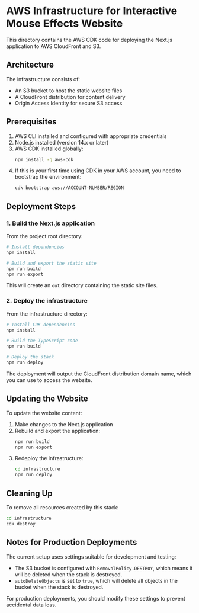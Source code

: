 # AWS Infrastructure for Interactive Mouse Effects Website

This directory contains the AWS CDK code for deploying the Next.js application to AWS CloudFront and S3.

## Architecture

The infrastructure consists of:
- An S3 bucket to host the static website files
- A CloudFront distribution for content delivery
- Origin Access Identity for secure S3 access

## Prerequisites

1. AWS CLI installed and configured with appropriate credentials
2. Node.js installed (version 14.x or later)
3. AWS CDK installed globally:
   ```bash
   npm install -g aws-cdk
   ```
4. If this is your first time using CDK in your AWS account, you need to bootstrap the environment:
   ```bash
   cdk bootstrap aws://ACCOUNT-NUMBER/REGION
   ```

## Deployment Steps

### 1. Build the Next.js application

From the project root directory:

```bash
# Install dependencies
npm install

# Build and export the static site
npm run build
npm run export
```

This will create an `out` directory containing the static site files.

### 2. Deploy the infrastructure

From the infrastructure directory:

```bash
# Install CDK dependencies
npm install

# Build the TypeScript code
npm run build

# Deploy the stack
npm run deploy
```

The deployment will output the CloudFront distribution domain name, which you can use to access the website.

## Updating the Website

To update the website content:

1. Make changes to the Next.js application
2. Rebuild and export the application:
   ```bash
   npm run build
   npm run export
   ```
3. Redeploy the infrastructure:
   ```bash
   cd infrastructure
   npm run deploy
   ```

## Cleaning Up

To remove all resources created by this stack:

```bash
cd infrastructure
cdk destroy
```

## Notes for Production Deployments

The current setup uses settings suitable for development and testing:

- The S3 bucket is configured with `RemovalPolicy.DESTROY`, which means it will be deleted when the stack is destroyed.
- `autoDeleteObjects` is set to `true`, which will delete all objects in the bucket when the stack is destroyed.

For production deployments, you should modify these settings to prevent accidental data loss.